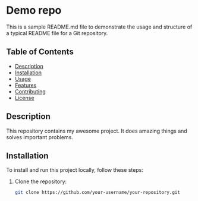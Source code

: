 # Demo repo

This is a sample README.md file to demonstrate the usage and structure of a typical README file for a Git repository.

## Table of Contents

- [Description](#description)
- [Installation](#installation)
- [Usage](#usage)
- [Features](#features)
- [Contributing](#contributing)
- [License](#license)

## Description

This repository contains my awesome project. It does amazing things and solves important problems.

## Installation

To install and run this project locally, follow these steps:

1. Clone the repository:

   ```bash
   git clone https://github.com/your-username/your-repository.git
